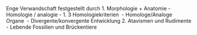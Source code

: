 Enge Verwandschaft festgestellt durch
	1. Morphologie + Anatomie
			- Homologie / analogie
				- 1. 3 Homologiekriterien 
				- Homologe/Analoge Organe 
				- Divergente/konvergente Entwicklung
	2. Atavismen und Rudimente
			- Lebende Fossilien und Brückentiere